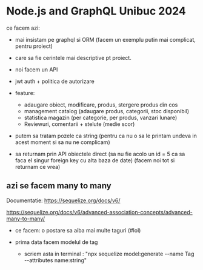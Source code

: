 # Node.js and GraphQL Unibuc 2024

ce facem azi: 
- mai insistam pe graphql si ORM (facem un exemplu putin mai complicat, pentru proiect)
- care sa fie cerintele mai descriptive pt proiect.


- noi facem un API

- jwt auth + politica de autorizare 


- feature:

    - adaugare obiect, modificare, produs, stergere produs din cos
    - management catalog (adaugare produs, categorii, stoc disponibil)
    - statistica magazin (per categorie, per produs, vanzari lunare)
    - Reviewuri, comentarii + stelute (medie scor)

- putem sa tratam pozele ca string (pentru ca nu o sa le printam undeva in acest moment si sa nu ne complicam)

- sa returnam prin API obiectele direct (sa nu fie acolo un id = 5 ca sa faca el singur foreign key cu alta baza de date) (facem noi tot si returnam ce vrea)

## azi se facem many to many

Documentatie: https://sequelize.org/docs/v6/

https://sequelize.org/docs/v6/advanced-association-concepts/advanced-many-to-many/

- ce facem: o postare sa aiba mai multe taguri (#lol)

- prima data facem modelul de tag
    - scriem asta in terminal : "npx sequelize model:generate --name Tag --attributes name:string"
